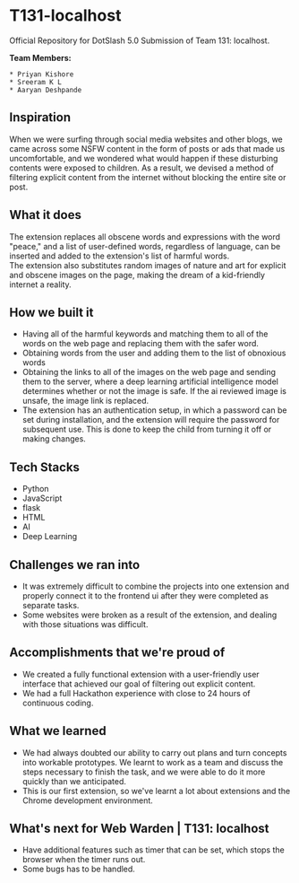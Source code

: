 # T131-localhost

Official Repository for DotSlash 5.0 Submission of Team 131: localhost.

**Team Members:**

    * Priyan Kishore
    * Sreeram K L
    * Aaryan Deshpande

## Inspiration

When we were surfing through social media websites and other blogs, we came across some NSFW content in the form of posts or ads that made us uncomfortable, and we wondered what would happen if these disturbing contents were exposed to children. As a result, we devised a method of filtering explicit content from the internet without blocking the entire site or post.

## What it does

The extension replaces all obscene words and expressions with the word "peace," and a list of user-defined words, regardless of language, can be inserted and added to the extension's list of harmful words.
<br>
The extension also substitutes random images of nature and art for explicit and obscene images on the page, making the dream of a kid-friendly internet a reality.

## How we built it

- Having all of the harmful keywords and matching them to all of the words on the web page and replacing them with the safer word.
- Obtaining words from the user and adding them to the list of obnoxious words
- Obtaining the links to all of the images on the web page and sending them to the server, where a deep learning artificial intelligence model determines whether or not the image is safe. If the ai reviewed image is unsafe, the image link is replaced.
- The extension has an authentication setup, in which a password can be set during installation, and the extension will require the password for subsequent use. This is done to keep the child from turning it off or making changes.

## Tech Stacks

- Python
- JavaScript
- flask
- HTML
- AI
- Deep Learning

## Challenges we ran into

- It was extremely difficult to combine the projects into one extension and properly connect it to the frontend ui after they were completed as separate tasks.
- Some websites were broken as a result of the extension, and dealing with those situations was difficult.

## Accomplishments that we're proud of

- We created a fully functional extension with a user-friendly user interface that achieved our goal of filtering out explicit content.
- We had a full Hackathon experience with close to 24 hours of continuous coding.

## What we learned

- We had always doubted our ability to carry out plans and turn concepts into workable prototypes. We learnt to work as a team and discuss the steps necessary to finish the task, and we were able to do it more quickly than we anticipated.
- This is our first extension, so we've learnt a lot about extensions and the Chrome development environment.

## What's next for Web Warden | T131: localhost

- Have additional features such as timer that can be set, which stops the browser when the timer runs out.
- Some bugs has to be handled.
